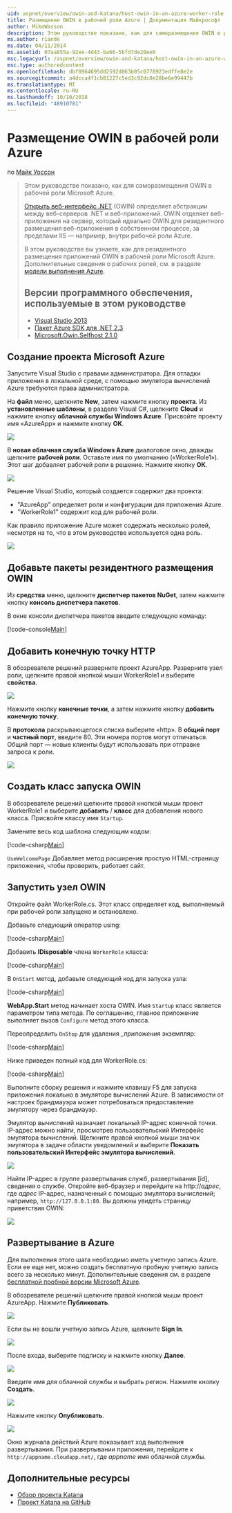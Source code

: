 ```yaml
---
uid: aspnet/overview/owin-and-katana/host-owin-in-an-azure-worker-role
title: Размещение OWIN в рабочей роли Azure | Документация Майкрософт
author: MikeWasson
description: Этом руководстве показано, как для саморазмещения OWIN в рабочей роли Microsoft Azure. Откройте веб-интерфейс для .NET (OWIN) определяет абстракции между .NET веб-сервер...
ms.author: riande
ms.date: 04/11/2014
ms.assetid: 07aa855a-92ee-4d43-ba66-5bfd7de20ee6
msc.legacyurl: /aspnet/overview/owin-and-katana/host-owin-in-an-azure-worker-role
msc.type: authoredcontent
ms.openlocfilehash: dbf0964695dd2592d063b05c0778923edffe8e2e
ms.sourcegitcommit: a4dcca4f1cb81227c5ed3c92dc0e28be6e99447b
ms.translationtype: MT
ms.contentlocale: ru-RU
ms.lasthandoff: 10/10/2018
ms.locfileid: "48910781"
---
```

<a name="host-owin-in-an-azure-worker-role"></a>Размещение OWIN в рабочей роли Azure
====================
по [Майк Уоссон](https://github.com/MikeWasson)

> Этом руководстве показано, как для саморазмещения OWIN в рабочей роли Microsoft Azure.
>
> [Открыть веб-интерфейс .NET](http://owin.org/) (OWIN) определяет абстракции между веб-серверов .NET и веб-приложений. OWIN отделяет веб-приложения на сервер, который идеально OWIN для резидентного размещения веб-приложения в собственном процессе, за пределами IIS — например, внутри рабочей роли Azure.
>
> В этом руководстве вы узнаете, как для резидентного размещения приложений OWIN в рабочей роли Microsoft Azure. Дополнительные сведения о рабочих ролей, см. в разделе [модели выполнения Azure](https://azure.microsoft.com/documentation/articles/fundamentals-application-models/#CloudServices).
>
> ## <a name="software-versions-used-in-the-tutorial"></a>Версии программного обеспечения, используемые в этом руководстве
>
>
> - [Visual Studio 2013](https://my.visualstudio.com/Downloads?q=visual%20studio%202013)
> - [Пакет Azure SDK для .NET 2.3](https://azure.microsoft.com/downloads/)
> - [Microsoft.Owin.Selfhost 2.1.0](http://www.nuget.org/packages/Microsoft.Owin.SelfHost/2.1.0)


## <a name="create-a-microsoft-azure-project"></a>Создание проекта Microsoft Azure

Запустите Visual Studio с правами администратора. Для отладки приложения в локальной среде, с помощью эмулятора вычислений Azure требуются права администратора.

На **файл** меню, щелкните **New**, затем нажмите кнопку **проекта**. Из **установленные шаблоны**, в разделе Visual C#, щелкните **Cloud** и нажмите кнопку **облачной службы Windows Azure**. Присвойте проекту имя «AzureApp» и нажмите кнопку **ОК**.

[![](host-owin-in-an-azure-worker-role/_static/image2.png)](host-owin-in-an-azure-worker-role/_static/image1.png)

В **новая облачная служба Windows Azure** диалоговое окно, дважды щелкните **рабочей роли**. Оставьте имя по умолчанию («WorkerRole1»). Этот шаг добавляет рабочей роли в решение. Нажмите кнопку **ОК**.

[![](host-owin-in-an-azure-worker-role/_static/image4.png)](host-owin-in-an-azure-worker-role/_static/image3.png)

Решение Visual Studio, который создается содержит два проекта:

- &quot;AzureApp&quot; определяет роли и конфигурации для приложения Azure.
- &quot;WorkerRole1&quot; содержит код для рабочей роли.

Как правило приложение Azure может содержать несколько ролей, несмотря на то, что в этом руководстве используется одна роль.

![](host-owin-in-an-azure-worker-role/_static/image5.png)

## <a name="add-the-owin-self-host-packages"></a>Добавьте пакеты резидентного размещения OWIN

Из **средства** меню, щелкните **диспетчер пакетов NuGet**, затем нажмите кнопку **консоль диспетчера пакетов**.

В окне консоли диспетчера пакетов введите следующую команду:

[!code-console[Main](host-owin-in-an-azure-worker-role/samples/sample1.cmd)]

## <a name="add-an-http-endpoint"></a>Добавить конечную точку HTTP

В обозревателе решений разверните проект AzureApp. Разверните узел роли, щелкните правой кнопкой мыши WorkerRole1 и выберите **свойства**.

![](host-owin-in-an-azure-worker-role/_static/image6.png)

Нажмите кнопку **конечные точки**, а затем нажмите кнопку **добавить конечную точку**.

В **протокола** раскрывающегося списка выберите «http». В **общий порт** и **частный порт**, введите 80. Эти номера портов могут отличаться. Общий порт — новые клиенты будут использовать при отправке запроса к роли.

[![](host-owin-in-an-azure-worker-role/_static/image8.png)](host-owin-in-an-azure-worker-role/_static/image7.png)

## <a name="create-the-owin-startup-class"></a>Создать класс запуска OWIN

В обозревателе решений щелкните правой кнопкой мыши проект WorkerRole1 и выберите **добавить** / **класс** для добавления нового класса. Присвойте классу имя `Startup`.

Замените весь код шаблона следующим кодом:

[!code-csharp[Main](host-owin-in-an-azure-worker-role/samples/sample2.cs)]

`UseWelcomePage` Добавляет метод расширения простую HTML-страницу приложения, чтобы проверить, работает сайт.

## <a name="start-the-owin-host"></a>Запустить узел OWIN

Откройте файл WorkerRole.cs. Этот класс определяет код, выполняемый при рабочей роли запущено и остановлено.

Добавьте следующий оператор using:

[!code-csharp[Main](host-owin-in-an-azure-worker-role/samples/sample3.cs)]

Добавить **IDisposable** члена `WorkerRole` класса:

[!code-csharp[Main](host-owin-in-an-azure-worker-role/samples/sample4.cs)]

В `OnStart` метод, добавьте следующий код для запуска узла:

[!code-csharp[Main](host-owin-in-an-azure-worker-role/samples/sample5.cs?highlight=5)]

**WebApp.Start** метод начинает хоста OWIN. Имя `Startup` класс является параметром типа метода. По соглашению, главное приложение выполняет вызов `Configure` метод этого класса.

Переопределить `OnStop` для удаления  *\_приложения* экземпляр:

[!code-csharp[Main](host-owin-in-an-azure-worker-role/samples/sample6.cs)]

Ниже приведен полный код для WorkerRole.cs:

[!code-csharp[Main](host-owin-in-an-azure-worker-role/samples/sample7.cs)]

Выполните сборку решения и нажмите клавишу F5 для запуска приложения локально в эмуляторе вычислений Azure. В зависимости от настроек брандмауэра может потребоваться предоставление эмулятору через брандмауэр.

Эмулятор вычислений назначает локальный IP-адрес конечной точки. IP-адрес можно найти, просмотрев пользовательский Интерфейс эмулятора вычислений. Щелкните правой кнопкой мыши значок эмулятора в задаче области уведомлений и выберите **Показать пользовательский Интерфейс эмулятора вычислений**.

[![](host-owin-in-an-azure-worker-role/_static/image10.png)](host-owin-in-an-azure-worker-role/_static/image9.png)

Найти IP-адрес в группе развертывания служб, развертывания [id], сведения о службе. Откройте веб-браузер и перейдите на http://<em>адрес</em>, где <em>адрес</em> IP-адрес, назначенный с помощью эмулятора вычислений; например, `http://127.0.0.1:80`. Вы должны увидеть страницу приветствия OWIN:

![](host-owin-in-an-azure-worker-role/_static/image11.png)

## <a name="deploy-to-azure"></a>Развертывание в Azure

Для выполнения этого шага необходимо иметь учетную запись Azure. Если ее еще нет, можно создать бесплатную пробную учетную запись всего за несколько минут. Дополнительные сведения см. в разделе [бесплатной пробной версии Microsoft Azure](https://azure.microsoft.com/pricing/free-trial/?WT.mc_id=A261C142F).

В обозревателе решений щелкните правой кнопкой мыши проект AzureApp. Нажмите **Публиковать**.

![](host-owin-in-an-azure-worker-role/_static/image12.png)

Если вы не вошли учетную запись Azure, щелкните **Sign In**.

[![](host-owin-in-an-azure-worker-role/_static/image14.png)](host-owin-in-an-azure-worker-role/_static/image13.png)

После входа, выберите подписку и нажмите кнопку **Далее**.

[![](host-owin-in-an-azure-worker-role/_static/image16.png)](host-owin-in-an-azure-worker-role/_static/image15.png)

Введите имя для облачной службы и выбрать регион. Нажмите кнопку **Создать**.

![](host-owin-in-an-azure-worker-role/_static/image17.png)

Нажмите кнопку **Опубликовать**.

[![](host-owin-in-an-azure-worker-role/_static/image19.png)](host-owin-in-an-azure-worker-role/_static/image18.png)

Окно журнала действий Azure показывает ход выполнения развертывания. При развертывании приложения, перейдите к `http://appname.cloudapp.net/`, где *appname* имя облачной службы.

## <a name="additional-resources"></a>Дополнительные ресурсы

- [Обзор проекта Katana](an-overview-of-project-katana.md)
- [Проект Katana на GitHub](https://github.com/aspnet/AspNetKatana/)
